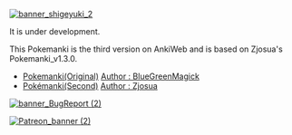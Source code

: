 [![banner_shigeyuki_2](https://github.com/shigeyukey/Pokemanki-Gold/assets/124401518/8408c164-e95c-4e40-98c1-393b03e04bcb)](https://www.reddit.com/user/Shige-yuki)  

It is under development. 

This Pokemanki is the third version on AnkiWeb and is based on Zjosua's Pokemanki_v1.3.0.
* [Pokemanki(Original)](https://ankiweb.net/shared/info/633922407)  [Author : BlueGreenMagick](https://ko-fi.com/bluegreenmagick)
* [Pokémanki(Second)](https://ankiweb.net/shared/info/1041307953)   [Author : Zjosua](https://github.com/zjosua)

[![banner_BugReport (2)](https://github.com/shigeyukey/TodayAgainCount/assets/124401518/dd5219e6-4561-4b53-90ae-e5441e95edfb)](https://github.com/shigeyukey/Pokemanki-Gold/issues)  

[![Patreon_banner (2)](https://github.com/shigeyukey/AnkiRestart/assets/124401518/59809ec6-dd1a-4cb6-a64d-0990b75b4151)](http://patreon.com/Shigeyuki)  
